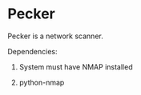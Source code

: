 # Pecker
Pecker is a network scanner.


Dependencies: 

1) System must have NMAP installed

2) python-nmap

